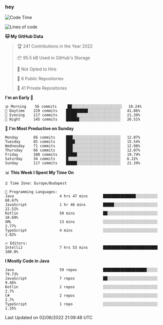 ### hey

<!--START_SECTION:waka-->
![Code Time](http://img.shields.io/badge/Code%20Time-788%20hrs%205%20mins-blue)

![Lines of code](https://img.shields.io/badge/From%20Hello%20World%20I%27ve%20Written-507%20Thousand%20lines%20of%20code-blue)

**🐱 My GitHub Data** 

> 🏆 241 Contributions in the Year 2022
 > 
> 📦 95.5 kB Used in GitHub's Storage 
 > 
> 🚫 Not Opted to Hire
 > 
> 📜 6 Public Repositories 
 > 
> 🔑 41 Private Repositories  
 > 
**I'm an Early 🐤** 

```text
🌞 Morning    56 commits     ██░░░░░░░░░░░░░░░░░░░░░░░   10.24% 
🌆 Daytime    229 commits    ██████████░░░░░░░░░░░░░░░   41.86% 
🌃 Evening    117 commits    █████░░░░░░░░░░░░░░░░░░░░   21.39% 
🌙 Night      145 commits    ██████░░░░░░░░░░░░░░░░░░░   26.51%

```
📅 **I'm Most Productive on Sunday** 

```text
Monday       66 commits     ███░░░░░░░░░░░░░░░░░░░░░░   12.07% 
Tuesday      85 commits     ████░░░░░░░░░░░░░░░░░░░░░   15.54% 
Wednesday    71 commits     ███░░░░░░░░░░░░░░░░░░░░░░   12.98% 
Thursday     66 commits     ███░░░░░░░░░░░░░░░░░░░░░░   12.07% 
Friday       108 commits    █████░░░░░░░░░░░░░░░░░░░░   19.74% 
Saturday     34 commits     █░░░░░░░░░░░░░░░░░░░░░░░░   6.22% 
Sunday       117 commits    █████░░░░░░░░░░░░░░░░░░░░   21.39%

```


📊 **This Week I Spent My Time On** 

```text
⌚︎ Time Zone: Europe/Budapest

💬 Programming Languages: 
Java                     4 hrs 47 mins       ███████████████░░░░░░░░░░   60.67% 
JavaScript               1 hr 46 mins        █████░░░░░░░░░░░░░░░░░░░░   22.52% 
Kotlin                   50 mins             ██░░░░░░░░░░░░░░░░░░░░░░░   10.69% 
XML                      13 mins             ░░░░░░░░░░░░░░░░░░░░░░░░░   2.77% 
TypeScript               4 mins              ░░░░░░░░░░░░░░░░░░░░░░░░░   1.02%

🔥 Editors: 
IntelliJ                 7 hrs 53 mins       █████████████████████████   100.0%

```

**I Mostly Code in Java** 

```text
Java                     59 repos            ████████████████████░░░░░   79.73% 
JavaScript               7 repos             ██░░░░░░░░░░░░░░░░░░░░░░░   9.46% 
Kotlin                   2 repos             ░░░░░░░░░░░░░░░░░░░░░░░░░   2.7% 
C#                       2 repos             ░░░░░░░░░░░░░░░░░░░░░░░░░   2.7% 
TypeScript               1 repo              ░░░░░░░░░░░░░░░░░░░░░░░░░   1.35%

```



 Last Updated on 02/06/2022 21:09:48 UTC
<!--END_SECTION:waka-->
